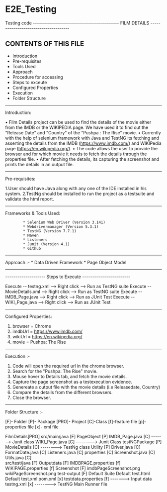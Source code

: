 # E2E_Testing
Testing code
------------------------------------------- FILM DETAILS -------------------------------------

CONTENTS OF THIS FILE
---------------------

 * Introduction
 * Pre-requisites
 * Tools Used
 * Approach
 * Procedure for accessing
 * Steps to exceute
 * Configured Properties
 * Execution
 * Folder Structure


********************************************************************
Introduction:

• Film Details project can be used to find the details of the movie either from the IMDB or the WIKIPEDIA page. We have used it to find out the "Release Date" and "Country" of the "Pushpa : The Rise" movie.
• Currently with the help of selenium framework with Java and TestNG its fetching and asserting the details from the IMDB (https://www.imdb.com/) and WIKIPedia page (https://en.wikipedia.org/).
• The code allows the user to provide the browser and for which movie it needs to fetch the details through the properties file.
• After fetching the details, its capturing the screenshot and prints the details in an output file.

******************************************************************
Pre-requisites:

1.User should have Java along with any one of the IDE installed in his system.
2.TestNg should be installed to run the project as a testsuite and validate the html report.

*******************************************************
Frameworks & Tools Used:

			* Selenium Web Driver (Version 3.141)
			* Webdrivermanager (Version 5.3.1)
			* TestNG (Version 7.7.1)
			* Maven
			* Listeners 
			* Junit (Version 4.1)
			* Github
			
			
***********************************************************
Approach :- 
	    * Data Driven Framework
	    * Page Object Model
	   
***********************************************************
-------------------- Steps to Execute ------------------------

Execute --  testng.xml --> Right click --> Run as TestNG suite 
Execute --  MovieDetails.xml --> Right click --> Run as TestNG suite
Execute --  IMDB_Page.java --> Right click --> Run as JUnit Test
Execute --  WIKI_Page.java --> Right click --> Run as JUnit Test

****************************************************************** 
Configured Properties:

1. browser = Chrome
2. imdbUrl = https://www.imdb.com/
3. wikiUrl = https://en.wikipedia.org/
4. movie =  Pushpa: The Rise

****************************************************************** 

Execution :-

1. Code will open the required url in the chrome browser.
2. Search for the "Pushpa: The Rise" movie.
3. Mouse hover to Details tab, and fetch the movie details.
4. Capture the page screenshot as a testexecution evidence.
5. Genereate a output file with the movie details (i.e Releasedate, Country)
6. Compare the details from the different browsers.
7. Close the browser.

***************************************************************   
Folder Structure :-

[F]- Folder
[P]- Package
[PRO]- Project
[C]-Class
[f]-feature file
[p]- properties file
[x]- xml file


FilmDetails[PRO]
   src/main/java [F]
      PageObject [P]
          IMDB_Page.java [C] -------> Junit class
	        WIKI_Page.java [C] --------> Junit Class
      testNGPackage [P]
          MovieDetails [C] --------> TestNg class
      Utility [P]
      	  Driver.java [C]
          FormatDate.java [C]
          Listeners.java [C]
          properties [C]
	  Screenshot.java [C]
          Utils.java [C]  
    src/test/java [F]
    Outputdata [F]
          IMDBPAGE.properties [f]
	  WIKIPAGE.properties [f]
    Screenshot [F]
    	imdbPageScreenshot.png
	wikiPageScreenshot.png
    test-output [F]
      Default Suite
          Default test.html
          Default test.xml
   pom.xml [x]
   testdata.properties [f] -------> Input data
   testng.xml [x] --------> TestNG Main Runner file
  

